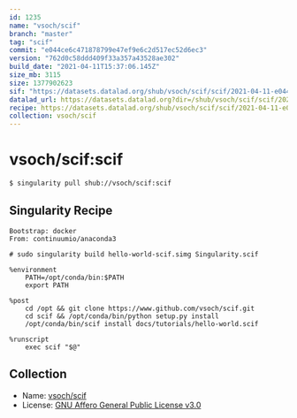 ```yaml
---
id: 1235
name: "vsoch/scif"
branch: "master"
tag: "scif"
commit: "e044ce6c471878799e47ef9e6c2d517ec52d6ec3"
version: "762d0c58ddd409f33a357a43528ae302"
build_date: "2021-04-11T15:37:06.145Z"
size_mb: 3115
size: 1377902623
sif: "https://datasets.datalad.org/shub/vsoch/scif/scif/2021-04-11-e044ce6c-762d0c58/762d0c58ddd409f33a357a43528ae302.simg"
datalad_url: https://datasets.datalad.org?dir=/shub/vsoch/scif/scif/2021-04-11-e044ce6c-762d0c58/
recipe: https://datasets.datalad.org/shub/vsoch/scif/scif/2021-04-11-e044ce6c-762d0c58/Singularity
collection: vsoch/scif
---
```


# vsoch/scif:scif

```bash
$ singularity pull shub://vsoch/scif:scif
```

## Singularity Recipe

```singularity
Bootstrap: docker
From: continuumio/anaconda3

# sudo singularity build hello-world-scif.simg Singularity.scif

%environment
    PATH=/opt/conda/bin:$PATH
    export PATH

%post
    cd /opt && git clone https://www.github.com/vsoch/scif.git
    cd scif && /opt/conda/bin/python setup.py install
    /opt/conda/bin/scif install docs/tutorials/hello-world.scif

%runscript
    exec scif "$@"
```

## Collection

 - Name: [vsoch/scif](https://github.com/vsoch/scif)
 - License: [GNU Affero General Public License v3.0](https://api.github.com/licenses/agpl-3.0)

